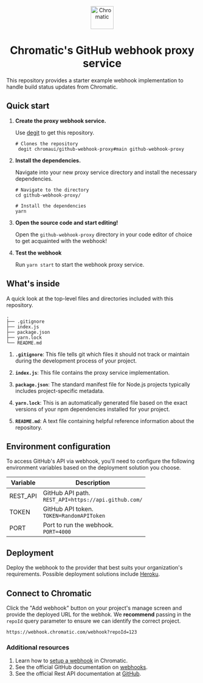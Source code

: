 <p align="center">
  <a href="https://www.chromatic.com/">
    <img alt="Chromatic" src="https://avatars2.githubusercontent.com/u/24584319?s=200&v=4" width="60" />
  </a>
</p>

<h1 align="center">
  Chromatic's GitHub webhook proxy service
</h1>

This repository provides a starter example webhook implementation to handle build status updates from Chromatic.

## Quick start

1.  **Create the proxy webhook service.**

    Use [degit](https://github.com/Rich-Harris/degit) to get this repository.

    ```shell
    # Clones the repository
     degit chromaui/github-webhook-proxy#main github-webhook-proxy
    ```

1.  **Install the dependencies.**

    Navigate into your new proxy service directory and install the necessary dependencies.

    ```shell
    # Navigate to the directory
    cd github-webhook-proxy/

    # Install the dependencies
    yarn
    ```

1.  **Open the source code and start editing!**

    Open the `github-webhook-proxy` directory in your code editor of choice to get acquainted with the webhook!

1.  **Test the webhook**

    Run `yarn start` to start the webhook proxy service.

## What's inside

A quick look at the top-level files and directories included with this repository.

    .
    ├── .gitignore
    ├── index.js
    ├── package.json
    ├── yarn.lock
    └── README.md

1.  **`.gitignore`**: This file tells git which files it should not track or maintain during the development process of your project.

2.  **`index.js`**: This file contains the proxy service implementation.

3.  **`package.json`**: The standard manifest file for Node.js projects typically includes project-specific metadata.

4.  **`yarn.lock`**: This is an automatically generated file based on the exact versions of your npm dependencies installed for your project.

5.  **`README.md`**: A text file containing helpful reference information about the repository.

## Environment configuration

To access GitHub's API via webhook, you'll need to configure the following environment variables based on the deployment solution you choose.

| Variable | Description                                                       |
| -------- | ----------------------------------------------------------------- |
| REST_API | GitHub API path.<br />`REST_API=https://api.github.com/` <br/> |
| TOKEN    | GitHub API token.<br/> `TOKEN=RandomAPIToken`                     |
| PORT     | Port to run the webhook.<br/> `PORT=4000`                         |

## Deployment

Deploy the webhook to the provider that best suits your organization's requirements. Possible deployment solutions include [Heroku](https://devcenter.heroku.com/articles/deploying-nodejs).

## Connect to Chromatic

Click the "Add webhook" button on your project's manage screen and provide the deployed URL for the webhok. We **recommend** passing in the `repoId` query parameter to ensure we can identify the correct project.

```
https://webhook.chromatic.com/webhook?repoId=123
```

### Additional resources

1. Learn how to [setup a webhook](https://www.chromatic.com/docs/integrations#custom-webhooks) in Chromatic.
2. See the official GitHub documentation on [webhooks](https://docs.github.com/en/developers/webhooks-and-events/webhooks/about-webhooks).
3. See the official Rest API documentation at [GitHub](https://docs.github.com/en/rest).
